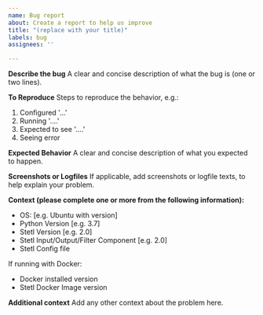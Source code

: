 ```yaml
---
name: Bug report
about: Create a report to help us improve
title: "(replace with your title)"
labels: bug
assignees: ''

---
```


**Describe the bug**
A clear and concise description of what the bug is (one or two lines).

**To Reproduce**
Steps to reproduce the behavior, e.g.:

1. Configured '...'
2. Running '....'
3. Expected to see '....'
4. Seeing error

**Expected Behavior**
A clear and concise description of what you expected to happen.

**Screenshots or Logfiles**
If applicable, add screenshots or logfile texts, to help explain your problem.

**Context (please complete one or more from the following information):**
 - OS: [e.g. Ubuntu with version]
 - Python Version [e.g. 3.7]
 - Stetl Version [e.g. 2.0]
 - Stetl Input/Output/Filter Component [e.g. 2.0]
 - Stetl Config file 

If running with Docker:
 - Docker installed version
 - Stetl Docker Image version

**Additional context**
Add any other context about the problem here.

